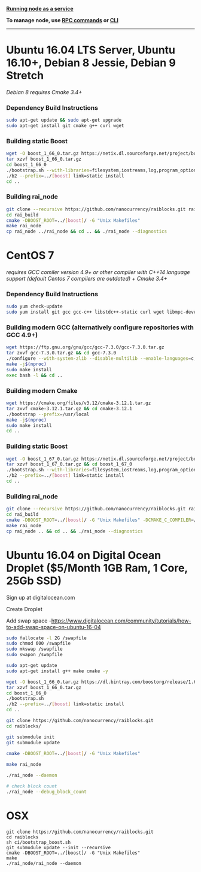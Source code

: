 **[Running node as a service](https://github.com/nanocurrency/raiblocks/wiki/Running-rai_node-as-a-service)**
    
**To manage node, use [RPC commands](https://github.com/nanocurrency/raiblocks/wiki/RPC-protocol) or [CLI](https://github.com/nanocurrency/raiblocks/wiki/Command-line-interface)**   

***

# Ubuntu 16.04 LTS Server, Ubuntu 16.10+, Debian 8 Jessie, Debian 9 Stretch
_Debian 8 requires Cmake 3.4+_

### Dependency Build Instructions 

```bash
sudo apt-get update && sudo apt-get upgrade   
sudo apt-get install git cmake g++ curl wget
```   
### Building static Boost
```bash
wget -O boost_1_66_0.tar.gz https://netix.dl.sourceforge.net/project/boost/boost/1.66.0/boost_1_66_0.tar.gz   
tar xzvf boost_1_66_0.tar.gz   
cd boost_1_66_0   
./bootstrap.sh --with-libraries=filesystem,iostreams,log,program_options,thread   
./b2 --prefix=../[boost] link=static install   
cd ..
```
### Building rai_node

```bash
git clone --recursive https://github.com/nanocurrency/raiblocks.git rai_build   
cd rai_build   
cmake -DBOOST_ROOT=../[boost]/ -G "Unix Makefiles"   
make rai_node   
cp rai_node ../rai_node && cd .. && ./rai_node --diagnostics
```

# CentOS 7
_requires GCC comiler version 4.9+ or other compiler with C++14 language support (default Centos 7 compilers are outdated) + Cmake 3.4+_
### Dependency Build Instructions 

```bash
sudo yum check-update   
sudo yum install git gcc gcc-c++ libstdc++-static curl wget libmpc-devel mpfr-devel gmp-devel zlib-devel*   
```

### Building modern GCC (alternatively configure repositories with GCC 4.9+)
```bash
wget https://ftp.gnu.org/gnu/gcc/gcc-7.3.0/gcc-7.3.0.tar.gz   
tar zxvf gcc-7.3.0.tar.gz && cd gcc-7.3.0   
./configure --with-system-zlib --disable-multilib --enable-languages=c,c++   
make -j$(nproc)   
sudo make install   
exec bash -l && cd ..   
```

### Building modern Cmake
```bash
wget https://cmake.org/files/v3.12/cmake-3.12.1.tar.gz   
tar zxvf cmake-3.12.1.tar.gz && cd cmake-3.12.1    
./bootstrap --prefix=/usr/local   
make -j$(nproc)   
sudo make install   
cd ..    
```

### Building static Boost

```bash
wget -O boost_1_67_0.tar.gz https://netix.dl.sourceforge.net/project/boost/boost/1.67.0/boost_1_67_0.tar.gz   
tar xzvf boost_1_67_0.tar.gz && cd boost_1_67_0   
./bootstrap.sh --with-libraries=filesystem,iostreams,log,program_options,thread   
./b2 --prefix=../[boost] link=static install   
cd ..
```

### Building rai_node

```bash
git clone --recursive https://github.com/nanocurrency/raiblocks.git rai_build   
cd rai_build   
cmake -DBOOST_ROOT=../[boost]/ -G "Unix Makefiles" -DCMAKE_C_COMPILER=/usr/local/bin/gcc -DCMAKE_CXX_COMPILER=/usr/local/bin/g++    
make rai_node   
cp rai_node .. && cd .. && ./rai_node --diagnostics
```

# Ubuntu 16.04 on Digital Ocean Droplet ($5/Month 1GB Ram, 1 Core, 25Gb SSD)
Sign up at digitalocean.com

Create Droplet

Add swap space -https://www.digitalocean.com/community/tutorials/how-to-add-swap-space-on-ubuntu-16-04

```bash
sudo fallocate -l 2G /swapfile  
sudo chmod 600 /swapfile  
sudo mkswap /swapfile  
sudo swapon /swapfile

sudo apt-get update  
sudo apt-get install g++ make cmake -y

wget -O boost_1_66_0.tar.gz https://dl.bintray.com/boostorg/release/1.66.0/source/boost_1_66_0.tar.gz  
tar xzvf boost_1_66_0.tar.gz  
cd boost_1_66_0  
./bootstrap.sh  
./b2 --prefix=../[boost] link=static install  
cd ..

git clone https://github.com/nanocurrency/raiblocks.git  
cd raiblocks/

git submodule init  
git submodule update

cmake -DBOOST_ROOT=../[boost]/ -G "Unix Makefiles" 
 
make rai_node

./rai_node --daemon

# check block count  
./rai_node --debug_block_count
```

# OSX

```
git clone https://github.com/nanocurrency/raiblocks.git
cd raiblocks
sh ci/bootstrap_boost.sh
git submodule update --init --recursive
cmake -DBOOST_ROOT=../[boost]/ -G "Unix Makefiles"
make
./rai_node/rai_node --daemon
```